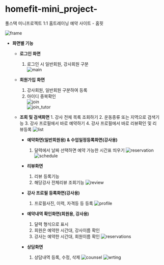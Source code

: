 # homefit-mini_project-

풀스택 미니프로젝트 1:1 홈트레이닝 예약 사이트 - 홈핏

![frame](https://user-images.githubusercontent.com/116478121/209470043-b9610595-0388-4514-8264-47dc3dca6907.PNG)

- **화면별 기능**
    - **로그인 화면**
        1. 로그인 시 일반회원, 강사회원 구분        
![main](https://user-images.githubusercontent.com/116478121/209470340-26a1358e-72d9-478c-a89a-d60491ed25d2.PNG)
                
    - **회원가입** **화면**
        1. 강사회원, 일반회원 구분하여 등록
        2. 아이디 중복확인   
![join](https://user-images.githubusercontent.com/116478121/209470339-72a85003-2482-4496-9b0c-cc8d11e5c587.PNG)     
![join_tutor](https://user-images.githubusercontent.com/116478121/209470338-08484d1e-e250-46c2-8f6c-ee66d319f29d.PNG)
  
  - **조회 및 검색화면**
        1. 강사 전체 목록 조회하기
        2. 운동종류 또는 지역으로 검색기능
        3. 강사 프로필에서 바로 예약하기
        4. 강사 프로필에서 바로 리뷰확인 및 리뷰등록
![list](https://user-images.githubusercontent.com/116478121/209470337-dbbee244-12b1-4f88-ada0-e620bd507d00.PNG)

    - **예약화면(일반회원용) & 수업일정등록화면(강사용)**
        1. 달력에서 날짜 선택하면 예약 가능한 시간표 띄우기
![reservation](https://user-images.githubusercontent.com/116478121/209470334-886a82ac-a9fa-417c-b9d4-c3180270dcf6.PNG)
![schedule](https://user-images.githubusercontent.com/116478121/209470335-2829b18d-0757-4440-a5dd-1ae746a59c2a.PNG)

    - **리뷰화면**
        1. 리뷰 등록기능
        2. 해당강사 전체리뷰 조회기능
![review](https://user-images.githubusercontent.com/116478121/209470332-ebb1fd76-a519-4e95-9ee0-d7a9ee6817b8.PNG)

    - **강사 프로필 등록화면(강사용)**
        1. 프로필사진, 이력, 자격등 등 등록
![profile](https://user-images.githubusercontent.com/116478121/209470336-278027ba-1b39-4809-abb5-301ca8a01e55.PNG)

    - **예약내역 확인화면(회원용, 강사용)**
        1. 달력 형식으로 표시
        2. 회원은 예약한 시간대, 강사이름 확인
        3. 강사는 예약한 시간대, 회원이름 확인
![reservations](https://user-images.githubusercontent.com/116478121/209470333-562198bb-0e54-495a-8b54-7995444f68ff.PNG)

    - **상담화면**
        1. 상담내역 등록, 수정, 삭제
![counsel](https://user-images.githubusercontent.com/116478121/209470330-dc70c651-ba46-4043-ab28-09f898bcbd8c.PNG)
![wrting](https://user-images.githubusercontent.com/116478121/209470341-2296c1bb-defa-4419-9862-0acd3e0a26aa.PNG)
